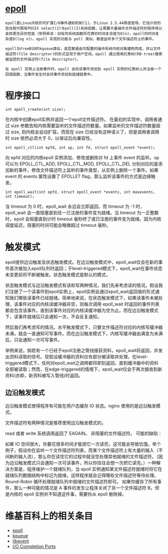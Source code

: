 # [epoll](https://zh.wikipedia.org/wiki/Epoll)

```维基百科
epoll是Linux内核的可扩展I/O事件通知机制[1]。于Linux 2.5.44首度登场，它设计目的旨在取代既有POSIX select(2)与poll(2)系统函数，让需要大量操作文件描述符的程序得以发挥更优异的性能（举例来说：旧有的系统函数所花费的时间复杂度为O(n)，epoll的时间复杂度O(log n)）。epoll 实现的功能与 poll 类似，都是监听多个文件描述符上的事件。

epoll与FreeBSD的kqueue类似，底层都是由可配置的操作系统内核对象建构而成，并以文件描述符(file descriptor)的形式呈现于用户空间。epoll 通过使用红黑树(RB-tree)搜索被监控的文件描述符(file descriptor)。

在 epoll 实例上注册事件时，epoll 会将该事件添加到 epoll 实例的红黑树上并注册一个回调函数，当事件发生时会将事件添加到就绪链表中。
```

# 程序接口

    int epoll_create(int size);

在内核中创建epoll实例并返回一个epoll文件描述符。 在最初的实现中，调用者通过 size 参数告知内核需要监听的文件描述符数量。如果监听的文件描述符数量超过 size, 则内核会自动扩容。而现在 size 已经没有这种语义了，但是调用者调用时 size 依然必须大于 0，以保证后向兼容性。

    int epoll_ctl(int epfd, int op, int fd, struct epoll_event *event);
向 epfd 对应的内核epoll 实例添加、修改或删除对 fd 上事件 event 的监听。op 可以为 EPOLL_CTL_ADD, EPOLL_CTL_MOD, EPOLL_CTL_DEL 分别对应的是添加新的事件，修改文件描述符上监听的事件类型，从实例上删除一个事件。如果 event 的 events 属性设置了 EPOLLET flag，那么监听该事件的方式是边缘触发。

    int epoll_wait(int epfd, struct epoll_event *events, int maxevents, int timeout);
当 timeout 为 0 时，epoll_wait 永远会立即返回。而 timeout 为 -1 时，epoll_wait 会一直阻塞直到任一已注册的事件变为就绪。当 timeout 为一正整数时，epoll 会阻塞直到计时 timeout 毫秒终了或已注册的事件变为就绪。因为内核调度延迟，阻塞的时间可能会略微超过 timeout 毫秒。

# 触发模式

epoll提供边沿触发及状态触发模式。在边沿触发模式中，epoll_wait仅会在新的事件首次被加入epoll队列时返回；于level-triggered模式下，epoll_wait在事件状态未变更前将不断被触发。状态触发模式是默认的模式。

状态触发模式与边沿触发模式有读和写两种情况，我们先来考虑读的情况。假设我们注册了一个读事件到epoll实例上，epoll实例会通过epoll_wait返回值的形式通知我们哪些读事件已经就绪。简单地来说，在状态触发模式下，如果读事件未被处理，该事件对应的内核读缓冲器非空，则每次调用 epoll_wait 时返回的事件列表都会包含该事件。直到该事件对应的内核读缓冲器为空为止。而在边沿触发模式下，读事件就绪后只会通知一次，不会反复通知。

然后我们再考虑写的情况。水平触发模式下，只要文件描述符对应的内核写缓冲器未满，就会一直通知可写事件。而在边沿触发模式下，内核写缓冲器由满变为未满后，只会通知一次可写事件。

举例来说，倘若有一个已经于epoll注册之管线接获资料，epoll_wait将返回，并发出资料读取的信号。现假设缓冲器的资料仅有部分被读取并处理，在level-triggered模式下，任何对epoll_wait之调用都将即刻返回，直到缓冲器中的资料全部被读取；然而，在edge-triggered的情境下，epoll_wait仅会于再次接收到新资料(亦即，新资料被写入管线)时返回。


## 边沿触发模式

边沿触发模式使得程序有可能在用户态缓存 IO 状态。nginx 使用的是边沿触发模式。

文件描述符有两种情况是推荐使用边沿触发模式的。

read 或者 write 系统调用返回了 EAGAIN。
非阻塞的文件描述符。
可能的缺陷：

如果 IO 空间很大，你要花很多时间才能把它一次读完，这可能会导致饥饿。举个例子，假设你在监听一个文件描述符列表，而某个文件描述符上有大量的输入（不间断的输入流），那么你在读完它的过程中就没空处理其他就绪的文件描述符。（因为边沿触发模式只会通知一次可读事件，所以你往往会想一次把它读完。）一种解决方案是，程序维护一个就绪队列，当 epoll 实例通知某文件描述符就绪时将它在就绪队列数据结构中标记为就绪，这样程序就会记得哪些文件描述符等待处理。Round-Robin 循环处理就绪队列中就绪的文件描述符即可。
如果你缓存了所有事件，那么一种可能的情况是 A 事件的发生让程序关闭了另一个文件描述符 B。但是内核的 epoll 实例并不知道这件事，需要你从 epoll 删除掉。


# 维基百科上的相关条目

* [epoll](https://zh.wikipedia.org/wiki/Epoll)
* [kqueue](https://zh.wikipedia.org/wiki/Kqueue)
* [libevent](https://zh.wikipedia.org/wiki/Libevent)
* [I/O Completion Ports](https://zh.wikipedia.org/wiki/IOCP)